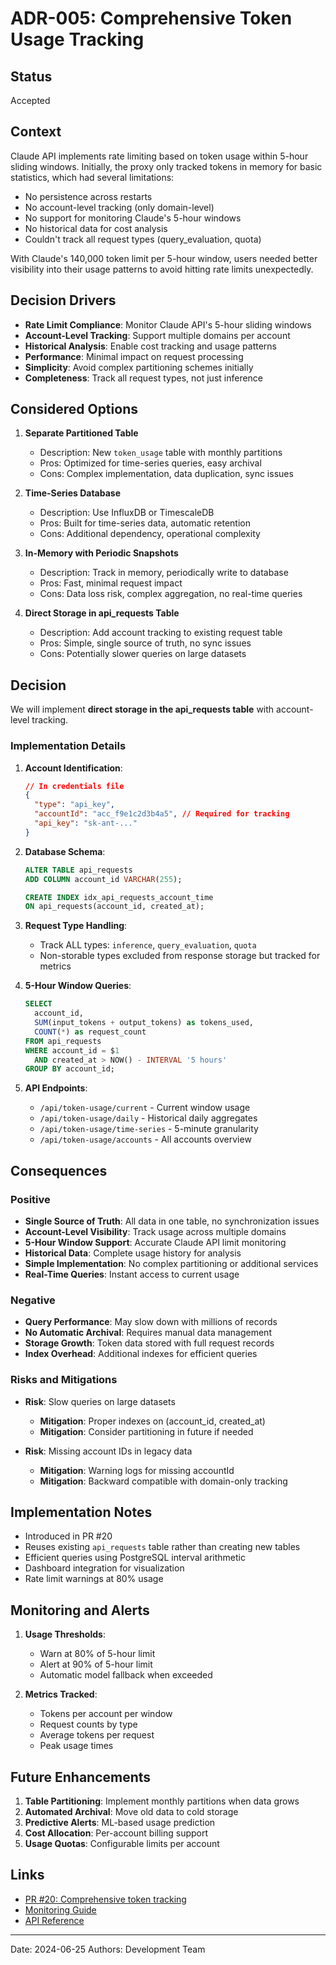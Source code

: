 # ADR-005: Comprehensive Token Usage Tracking

## Status

Accepted

## Context

Claude API implements rate limiting based on token usage within 5-hour sliding windows. Initially, the proxy only tracked tokens in memory for basic statistics, which had several limitations:

- No persistence across restarts
- No account-level tracking (only domain-level)
- No support for monitoring Claude's 5-hour windows
- No historical data for cost analysis
- Couldn't track all request types (query_evaluation, quota)

With Claude's 140,000 token limit per 5-hour window, users needed better visibility into their usage patterns to avoid hitting rate limits unexpectedly.

## Decision Drivers

- **Rate Limit Compliance**: Monitor Claude API's 5-hour sliding windows
- **Account-Level Tracking**: Support multiple domains per account
- **Historical Analysis**: Enable cost tracking and usage patterns
- **Performance**: Minimal impact on request processing
- **Simplicity**: Avoid complex partitioning schemes initially
- **Completeness**: Track all request types, not just inference

## Considered Options

1. **Separate Partitioned Table**
   - Description: New `token_usage` table with monthly partitions
   - Pros: Optimized for time-series queries, easy archival
   - Cons: Complex implementation, data duplication, sync issues

2. **Time-Series Database**
   - Description: Use InfluxDB or TimescaleDB
   - Pros: Built for time-series data, automatic retention
   - Cons: Additional dependency, operational complexity

3. **In-Memory with Periodic Snapshots**
   - Description: Track in memory, periodically write to database
   - Pros: Fast, minimal request impact
   - Cons: Data loss risk, complex aggregation, no real-time queries

4. **Direct Storage in api_requests Table**
   - Description: Add account tracking to existing request table
   - Pros: Simple, single source of truth, no sync issues
   - Cons: Potentially slower queries on large datasets

## Decision

We will implement **direct storage in the api_requests table** with account-level tracking.

### Implementation Details

1. **Account Identification**:

   ```json
   // In credentials file
   {
     "type": "api_key",
     "accountId": "acc_f9e1c2d3b4a5", // Required for tracking
     "api_key": "sk-ant-..."
   }
   ```

2. **Database Schema**:

   ```sql
   ALTER TABLE api_requests
   ADD COLUMN account_id VARCHAR(255);

   CREATE INDEX idx_api_requests_account_time
   ON api_requests(account_id, created_at);
   ```

3. **Request Type Handling**:
   - Track ALL types: `inference`, `query_evaluation`, `quota`
   - Non-storable types excluded from response storage but tracked for metrics

4. **5-Hour Window Queries**:

   ```sql
   SELECT
     account_id,
     SUM(input_tokens + output_tokens) as tokens_used,
     COUNT(*) as request_count
   FROM api_requests
   WHERE account_id = $1
     AND created_at > NOW() - INTERVAL '5 hours'
   GROUP BY account_id;
   ```

5. **API Endpoints**:
   - `/api/token-usage/current` - Current window usage
   - `/api/token-usage/daily` - Historical daily aggregates
   - `/api/token-usage/time-series` - 5-minute granularity
   - `/api/token-usage/accounts` - All accounts overview

## Consequences

### Positive

- **Single Source of Truth**: All data in one table, no synchronization issues
- **Account-Level Visibility**: Track usage across multiple domains
- **5-Hour Window Support**: Accurate Claude API limit monitoring
- **Historical Data**: Complete usage history for analysis
- **Simple Implementation**: No complex partitioning or additional services
- **Real-Time Queries**: Instant access to current usage

### Negative

- **Query Performance**: May slow down with millions of records
- **No Automatic Archival**: Requires manual data management
- **Storage Growth**: Token data stored with full request records
- **Index Overhead**: Additional indexes for efficient queries

### Risks and Mitigations

- **Risk**: Slow queries on large datasets
  - **Mitigation**: Proper indexes on (account_id, created_at)
  - **Mitigation**: Consider partitioning in future if needed

- **Risk**: Missing account IDs in legacy data
  - **Mitigation**: Warning logs for missing accountId
  - **Mitigation**: Backward compatible with domain-only tracking

## Implementation Notes

- Introduced in PR #20
- Reuses existing `api_requests` table rather than creating new tables
- Efficient queries using PostgreSQL interval arithmetic
- Dashboard integration for visualization
- Rate limit warnings at 80% usage

## Monitoring and Alerts

1. **Usage Thresholds**:
   - Warn at 80% of 5-hour limit
   - Alert at 90% of 5-hour limit
   - Automatic model fallback when exceeded

2. **Metrics Tracked**:
   - Tokens per account per window
   - Request counts by type
   - Average tokens per request
   - Peak usage times

## Future Enhancements

1. **Table Partitioning**: Implement monthly partitions when data grows
2. **Automated Archival**: Move old data to cold storage
3. **Predictive Alerts**: ML-based usage prediction
4. **Cost Allocation**: Per-account billing support
5. **Usage Quotas**: Configurable limits per account

## Links

- [PR #20: Comprehensive token tracking](https://github.com/your-org/claude-nexus/pull/20)
- [Monitoring Guide](../../03-Operations/monitoring.md)
- [API Reference](../../02-User-Guide/api-reference.md#token-usage)

---

Date: 2024-06-25
Authors: Development Team
